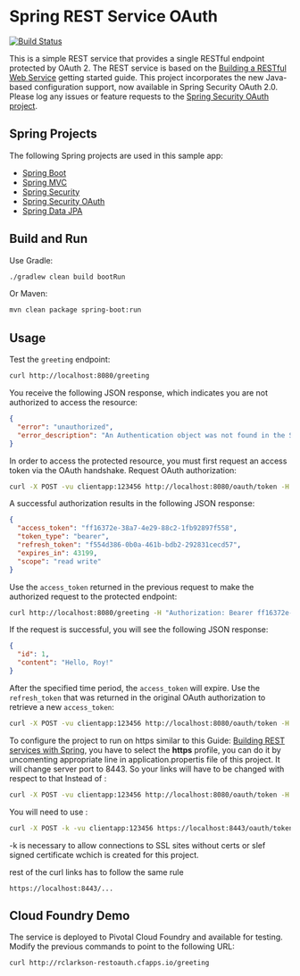 # Spring REST Service OAuth

[![Build Status](https://travis-ci.org/royclarkson/spring-rest-service-oauth.svg)](https://travis-ci.org/royclarkson/spring-rest-service-oauth/)

This is a simple REST service that provides a single RESTful endpoint protected by OAuth 2. The REST service is based on the [Building a RESTful Web Service](https://spring.io/guides/gs/rest-service/) getting started guide. This project incorporates the new Java-based configuration support, now available in Spring Security OAuth 2.0. Please log any issues or feature requests to the [Spring Security OAuth project](https://github.com/spring-projects/spring-security-oauth/issues).


## Spring Projects

The following Spring projects are used in this sample app:

- [Spring Boot](http://projects.spring.io/spring-boot/)
- [Spring MVC](http://docs.spring.io/spring/docs/current/spring-framework-reference/html/mvc.html)
- [Spring Security](http://projects.spring.io/spring-security/)
- [Spring Security OAuth](http://projects.spring.io/spring-security-oauth/)
- [Spring Data JPA](http://projects.spring.io/spring-data-jpa/)


## Build and Run

Use Gradle:

```sh
./gradlew clean build bootRun
```

Or Maven:

```sh
mvn clean package spring-boot:run
```

## Usage

Test the `greeting` endpoint:

```sh
curl http://localhost:8080/greeting
```

You receive the following JSON response, which indicates you are not authorized to access the resource:

```json
{
  "error": "unauthorized",
  "error_description": "An Authentication object was not found in the SecurityContext"
}
```

In order to access the protected resource, you must first request an access token via the OAuth handshake. Request OAuth authorization:

```sh
curl -X POST -vu clientapp:123456 http://localhost:8080/oauth/token -H "Accept: application/json" -d "password=spring&username=roy&grant_type=password&scope=read%20write&client_secret=123456&client_id=clientapp"
```

A successful authorization results in the following JSON response:

```json
{
  "access_token": "ff16372e-38a7-4e29-88c2-1fb92897f558",
  "token_type": "bearer",
  "refresh_token": "f554d386-0b0a-461b-bdb2-292831cecd57",
  "expires_in": 43199,
  "scope": "read write"
}
```

Use the `access_token` returned in the previous request to make the authorized request to the protected endpoint:

```sh
curl http://localhost:8080/greeting -H "Authorization: Bearer ff16372e-38a7-4e29-88c2-1fb92897f558"
```

If the request is successful, you will see the following JSON response:

```json
{
  "id": 1,
  "content": "Hello, Roy!"
}
```

After the specified time period, the `access_token` will expire. Use the `refresh_token` that was returned in the original OAuth authorization to retrieve a new `access_token`:

```sh
curl -X POST -vu clientapp:123456 http://localhost:8080/oauth/token -H "Accept: application/json" -d "grant_type=refresh_token&refresh_token=f554d386-0b0a-461b-bdb2-292831cecd57&client_secret=123456&client_id=clientapp"
```


To configure the project to run on https similar to this Guide: [Building REST services with Spring](https://spring.io/guides/tutorials/bookmarks/), you have to select the <b>https</b> profile, you can do it by uncomenting appropriate line in application.propertis file of this project.
It will change server port to 8443. So your links will have to be changed with respect to that
Instead of :
```sh
curl -X POST -vu clientapp:123456 http://localhost:8080/oauth/token -H "Accept: application/json" -d "password=spring&username=roy&grant_type=password&scope=read%20write&client_secret=123456&client_id=clientapp"
```
You will need to use :
```sh
curl -X POST -k -vu clientapp:123456 https://localhost:8443/oauth/token -H "Accept: application/json" -d "password=spring&username=roy&grant_type=password&scope=read%20write&client_secret=123456&client_id=clientapp"
```
-k is necessary to  allow connections to SSL sites without certs or slef signed certificate wchich is created for this project.

rest of the curl links has to follow the same rule
```
https://localhost:8443/...
```


## Cloud Foundry Demo

The service is deployed to Pivotal Cloud Foundry and available for testing. Modify the previous commands to point to the following URL:

```sh
curl http://rclarkson-restoauth.cfapps.io/greeting
```
